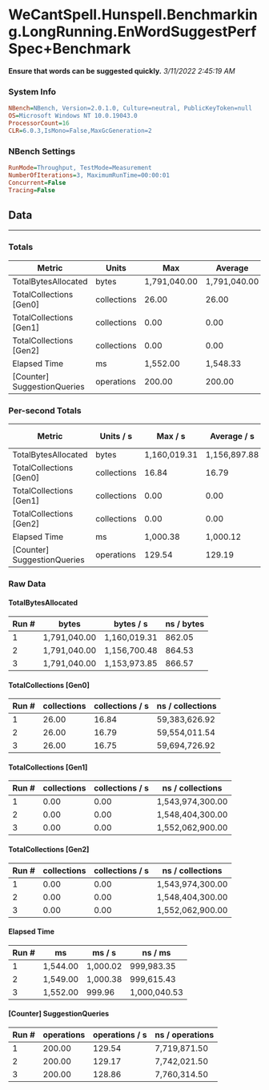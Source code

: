 ﻿# WeCantSpell.Hunspell.Benchmarking.LongRunning.EnWordSuggestPerfSpec+Benchmark
__Ensure that words can be suggested quickly.__
_3/11/2022 2:45:19 AM_
### System Info
```ini
NBench=NBench, Version=2.0.1.0, Culture=neutral, PublicKeyToken=null
OS=Microsoft Windows NT 10.0.19043.0
ProcessorCount=16
CLR=6.0.3,IsMono=False,MaxGcGeneration=2
```

### NBench Settings
```ini
RunMode=Throughput, TestMode=Measurement
NumberOfIterations=3, MaximumRunTime=00:00:01
Concurrent=False
Tracing=False
```

## Data
-------------------

### Totals
|          Metric |           Units |             Max |         Average |             Min |          StdDev |
|---------------- |---------------- |---------------- |---------------- |---------------- |---------------- |
|TotalBytesAllocated |           bytes |    1,791,040.00 |    1,791,040.00 |    1,791,040.00 |            0.00 |
|TotalCollections [Gen0] |     collections |           26.00 |           26.00 |           26.00 |            0.00 |
|TotalCollections [Gen1] |     collections |            0.00 |            0.00 |            0.00 |            0.00 |
|TotalCollections [Gen2] |     collections |            0.00 |            0.00 |            0.00 |            0.00 |
|    Elapsed Time |              ms |        1,552.00 |        1,548.33 |        1,544.00 |            4.04 |
|[Counter] SuggestionQueries |      operations |          200.00 |          200.00 |          200.00 |            0.00 |

### Per-second Totals
|          Metric |       Units / s |         Max / s |     Average / s |         Min / s |      StdDev / s |
|---------------- |---------------- |---------------- |---------------- |---------------- |---------------- |
|TotalBytesAllocated |           bytes |    1,160,019.31 |    1,156,897.88 |    1,153,973.85 |        3,027.56 |
|TotalCollections [Gen0] |     collections |           16.84 |           16.79 |           16.75 |            0.04 |
|TotalCollections [Gen1] |     collections |            0.00 |            0.00 |            0.00 |            0.00 |
|TotalCollections [Gen2] |     collections |            0.00 |            0.00 |            0.00 |            0.00 |
|    Elapsed Time |              ms |        1,000.38 |        1,000.12 |          999.96 |            0.23 |
|[Counter] SuggestionQueries |      operations |          129.54 |          129.19 |          128.86 |            0.34 |

### Raw Data
#### TotalBytesAllocated
|           Run # |           bytes |       bytes / s |      ns / bytes |
|---------------- |---------------- |---------------- |---------------- |
|               1 |    1,791,040.00 |    1,160,019.31 |          862.05 |
|               2 |    1,791,040.00 |    1,156,700.48 |          864.53 |
|               3 |    1,791,040.00 |    1,153,973.85 |          866.57 |

#### TotalCollections [Gen0]
|           Run # |     collections | collections / s |ns / collections |
|---------------- |---------------- |---------------- |---------------- |
|               1 |           26.00 |           16.84 |   59,383,626.92 |
|               2 |           26.00 |           16.79 |   59,554,011.54 |
|               3 |           26.00 |           16.75 |   59,694,726.92 |

#### TotalCollections [Gen1]
|           Run # |     collections | collections / s |ns / collections |
|---------------- |---------------- |---------------- |---------------- |
|               1 |            0.00 |            0.00 |1,543,974,300.00 |
|               2 |            0.00 |            0.00 |1,548,404,300.00 |
|               3 |            0.00 |            0.00 |1,552,062,900.00 |

#### TotalCollections [Gen2]
|           Run # |     collections | collections / s |ns / collections |
|---------------- |---------------- |---------------- |---------------- |
|               1 |            0.00 |            0.00 |1,543,974,300.00 |
|               2 |            0.00 |            0.00 |1,548,404,300.00 |
|               3 |            0.00 |            0.00 |1,552,062,900.00 |

#### Elapsed Time
|           Run # |              ms |          ms / s |         ns / ms |
|---------------- |---------------- |---------------- |---------------- |
|               1 |        1,544.00 |        1,000.02 |      999,983.35 |
|               2 |        1,549.00 |        1,000.38 |      999,615.43 |
|               3 |        1,552.00 |          999.96 |    1,000,040.53 |

#### [Counter] SuggestionQueries
|           Run # |      operations |  operations / s | ns / operations |
|---------------- |---------------- |---------------- |---------------- |
|               1 |          200.00 |          129.54 |    7,719,871.50 |
|               2 |          200.00 |          129.17 |    7,742,021.50 |
|               3 |          200.00 |          128.86 |    7,760,314.50 |



